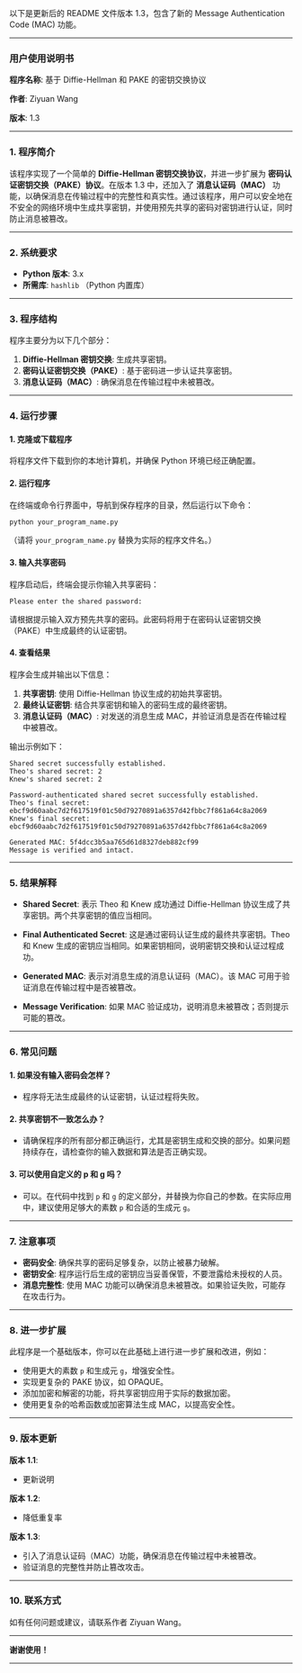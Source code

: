 以下是更新后的 README 文件版本 1.3，包含了新的 Message Authentication Code (MAC) 功能。

---

### 用户使用说明书

**程序名称**: 基于 Diffie-Hellman 和 PAKE 的密钥交换协议

**作者**: Ziyuan Wang

**版本**: 1.3

---

### 1. 程序简介

该程序实现了一个简单的 **Diffie-Hellman 密钥交换协议**，并进一步扩展为 **密码认证密钥交换（PAKE）协议**。在版本 1.3 中，还加入了 **消息认证码（MAC）** 功能，以确保消息在传输过程中的完整性和真实性。通过该程序，用户可以安全地在不安全的网络环境中生成共享密钥，并使用预先共享的密码对密钥进行认证，同时防止消息被篡改。

---

### 2. 系统要求

- **Python 版本**: 3.x
- **所需库**: `hashlib` （Python 内置库）

---

### 3. 程序结构

程序主要分为以下几个部分：

1. **Diffie-Hellman 密钥交换**: 生成共享密钥。
2. **密码认证密钥交换（PAKE）**: 基于密码进一步认证共享密钥。
3. **消息认证码（MAC）**: 确保消息在传输过程中未被篡改。

---

### 4. 运行步骤

#### 1. 克隆或下载程序

将程序文件下载到你的本地计算机，并确保 Python 环境已经正确配置。

#### 2. 运行程序

在终端或命令行界面中，导航到保存程序的目录，然后运行以下命令：

```bash
python your_program_name.py
```

（请将 `your_program_name.py` 替换为实际的程序文件名。）

#### 3. 输入共享密码

程序启动后，终端会提示你输入共享密码：

```plaintext
Please enter the shared password:
```

请根据提示输入双方预先共享的密码。此密码将用于在密码认证密钥交换（PAKE）中生成最终的认证密钥。

#### 4. 查看结果

程序会生成并输出以下信息：

1. **共享密钥**: 使用 Diffie-Hellman 协议生成的初始共享密钥。
2. **最终认证密钥**: 结合共享密钥和输入的密码生成的最终密钥。
3. **消息认证码（MAC）**: 对发送的消息生成 MAC，并验证消息是否在传输过程中被篡改。

输出示例如下：

```plaintext
Shared secret successfully established.
Theo's shared secret: 2
Knew's shared secret: 2

Password-authenticated shared secret successfully established.
Theo's final secret: ebcf9d60aabc7d2f617519f01c50d79270891a6357d42fbbc7f861a64c8a2069
Knew's final secret: ebcf9d60aabc7d2f617519f01c50d79270891a6357d42fbbc7f861a64c8a2069

Generated MAC: 5f4dcc3b5aa765d61d8327deb882cf99
Message is verified and intact.
```

---

### 5. 结果解释

- **Shared Secret**: 表示 Theo 和 Knew 成功通过 Diffie-Hellman 协议生成了共享密钥。两个共享密钥的值应当相同。
  
- **Final Authenticated Secret**: 这是通过密码认证生成的最终共享密钥。Theo 和 Knew 生成的密钥应当相同。如果密钥相同，说明密钥交换和认证过程成功。

- **Generated MAC**: 表示对消息生成的消息认证码（MAC）。该 MAC 可用于验证消息在传输过程中是否被篡改。

- **Message Verification**: 如果 MAC 验证成功，说明消息未被篡改；否则提示可能的篡改。

---

### 6. 常见问题

#### 1. **如果没有输入密码会怎样？**
   - 程序将无法生成最终的认证密钥，认证过程将失败。

#### 2. **共享密钥不一致怎么办？**
   - 请确保程序的所有部分都正确运行，尤其是密钥生成和交换的部分。如果问题持续存在，请检查你的输入数据和算法是否正确实现。

#### 3. **可以使用自定义的 p 和 g 吗？**
   - 可以。在代码中找到 `p` 和 `g` 的定义部分，并替换为你自己的参数。在实际应用中，建议使用足够大的素数 `p` 和合适的生成元 `g`。

---

### 7. 注意事项

- **密码安全**: 确保共享的密码足够复杂，以防止被暴力破解。
- **密钥安全**: 程序运行后生成的密钥应当妥善保管，不要泄露给未授权的人员。
- **消息完整性**: 使用 MAC 功能可以确保消息未被篡改。如果验证失败，可能存在攻击行为。

---

### 8. 进一步扩展

此程序是一个基础版本，你可以在此基础上进行进一步扩展和改进，例如：

- 使用更大的素数 `p` 和生成元 `g`，增强安全性。
- 实现更复杂的 PAKE 协议，如 OPAQUE。
- 添加加密和解密的功能，将共享密钥应用于实际的数据加密。
- 使用更复杂的哈希函数或加密算法生成 MAC，以提高安全性。

---

### 9. 版本更新
**版本 1.1**:  

- 更新说明  

**版本 1.2**: 
- 降低重复率

**版本 1.3**:  

- 引入了消息认证码（MAC）功能，确保消息在传输过程中未被篡改。
- 验证消息的完整性并防止篡改攻击。

---

### 10. 联系方式

如有任何问题或建议，请联系作者 Ziyuan Wang。

---

**谢谢使用！**

---
